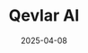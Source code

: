 ---  
layout: startup_page  
title: "Qevlar AI"  
id: "qevlar.com"  
permalink: "/qevlaraiqevlar.com04082025/"  
website: "https://www.qevlar.com/"  
funding_round: "Series A"  
funding_amount: "$14M"  
investors: "EQT Ventures, Forgepoint Capital International, Olivier Pomel, Florian Douetteau, Mehdi Ghissassi"  
about: "Qevlar AI develops autonomous AI agents for Security Operations Centers (SOCs). Their platform automates threat investigation, significantly reducing response times and improving accuracy, allowing human analysts to focus on more complex issues. This leads to increased efficiency and a stronger security posture for organizations."  
markets: "Cybersecurity, AI, Artificial Intelligence (AI), Information Technology, Network Security, SaaS"  
hq: "Paris, Île-de-France, France"  
founded_year: "2023"  
linkedin: "https://www.linkedin.com/company/qevlar"  
twitter: "https://twitter.com/qevlarAI"  
instagram: ""  
facebook: ""  
crunchbase: "https://www.crunchbase.com/organization/qevlar-ai"  
pitchbook: "https://pitchbook.com/profiles/company/527272-30"  

date_display: "08-Apr-2025"  
date: "2025-04-08"

# SEO Optimization  
meta_title: "Qevlar AI - Series A Funding ($14M)"  
meta_description: "Qevlar AI, Qevlar AI develops autonomous AI agents for Security Operations Centers (SOCs). Their platform automates threat investigation, significantly reducing ..."  
meta_keywords: "Qevlar AI, Cybersecurity, AI, Artificial Intelligence (AI), Information Technology, Network Security, SaaS, Series A funding"  
canonical_url: "https://startup.projectstartups.com/qevlaraiqevlar.com04082025/"  
---